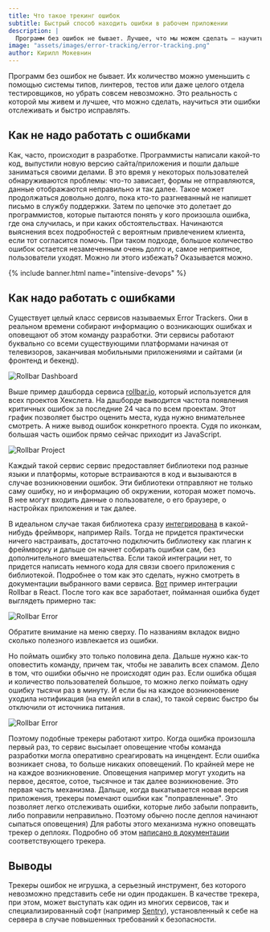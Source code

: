 ```yaml
---
title: Что такое трекинг ошибок
subtitle: Быстрый способ находить ошибки в рабочем приложении
description: |
  Программ без ошибок не бывает. Лучшее, что мы можем сделать — научиться эти ошибки отслеживать и исправлять
image: "assets/images/error-tracking/error-tracking.png"
author: Кирилл Мокевнин
---
```


Программ без ошибок не бывает. Их количество можно уменьшить с помощью системы типов, линтеров, тестов или даже целого отдела тестировщиков, но убрать совсем невозможно. Это реальность с которой мы живем и лучшее, что можно сделать, научиться эти ошибки отслеживать и быстро исправлять.

## Как не надо работать с ошибками

Как, часто, происходит в разработке. Программисты написали какой-то код, выпустили новую версию сайта/приложения и пошли дальше заниматься своими делами. В это время у некоторых пользователей обнаруживаются проблемы: что-то зависает, формы не отправляются, данные отображаются неправильно и так далее. Такое может продолжаться довольно долго, пока кто-то разгневанный не напишет письмо в службу поддержки. Затем по цепочке это долетает до программистов, которые пытаются понять у кого произошла ошибка, где она случилась, и при каких обстоятельствах. Начинаются выяснения всех подробностей с вероятным привлечением клиента, если тот согласится помочь. При таком подходе, большое количество ошибок остается незамеченным очень долго и, самое неприятное, пользователи уходят. Можно ли этого избежать? Оказывается можно.

{% include banner.html name="intensive-devops" %}

## Как надо работать с ошибками

Существует целый класс сервисов называемых Error Trackers. Они в реальном времени собирают информацию о возникающих ошибках и оповещают об этом команду разработки. Эти сервисы работают буквально со всеми существующими платформами начиная от телевизоров, заканчивая мобильными приложениями и сайтами (и фронтенд и бекенд).

![Rollbar Dashboard](/assets/images/error-tracking/rollbar-dashboard.jpg)

Выше пример дашборда сервиса [rollbar.io](https://rollbar.io/), который используется для всех проектов Хекслета. На дашборде выводится частота появления критичных ошибок за последние 24 часа по всем проектам. Этот график позволяет быстро оценить места, куда нужно внимательнее смотреть. А ниже вывод ошибок конкретного проекта. Судя по иконкам, большая часть ошибок прямо сейчас приходит из JavaScript.

![Rollbar Project](/assets/images/error-tracking/rollbar-project.jpg)

Каждый такой сервис сервис предоставляет библиотеки под разные языки и платформы, которые встраиваются в код и вызываются в случае возникновении ошибок. Эти библиотеки отправляют не только саму ошибку, но и информацию об окружении, которая может помочь. В нее могут входить данные о пользователе, о его браузере, о настройках приложения и так далее.

В идеальном случае такая библиотека сразу [интегрирована](https://docs.rollbar.com/docs/rails) в какой-нибудь фреймворк, например Rails. Тогда не придется практически ничего настраивать, достаточно подключить библиотеку как плагин к фреймворку и дальше он начнет собирать ошибки сам, без дополнительного вмешательства. Если такой интеграции нет, то придется написать немного кода для связи своего приложения с библиотекой. Подробнее о том как это сделать, нужно смотреть в документации выбранного вами сервиса. [Вот](https://docs.rollbar.com/docs/react) пример интеграции Rollbar в React. После того как все заработает, пойманная ошибка будет выглядеть примерно так:

![Rollbar Error](/assets/images/error-tracking/rollbar-error.jpg)

Обратите внимание на меню сверху. По названиям вкладок видно сколько полезного извлекается из ошибки.

Но поймать ошибку это только половина дела. Дальше нужно как-то оповестить команду, причем так, чтобы не завалить всех спамом. Дело в том, что ошибки обычно не происходят один раз. Если ошибка общая и количество пользователей большое, то можно легко поймать одну ошибку тысячи раз в минуту. И если бы на каждое возникновение уходила нотификация (на емейл или в слак), то такой сервис быстро бы отключили от источника питания.

![Rollbar Error](/assets/images/error-tracking/rollbar-notifications.jpg)

Поэтому подобные трекеры работают хитро. Когда ошибка произошла первый раз, то сервис высылает оповещение чтобы команда разработки могла оперативно среагировать на инцендент. Если ошибка возникает снова, то больше никаких оповещений. По крайней мере не на каждое возникновение. Оповещения например могут уходить на первое, десятое, сотое, тысячное и так далее возникновение. Это первая часть механизма. Дальше, когда выкатывается новая версия приложения, трекеры помечают ошибки как "поправленные". Это позволяет легко отслеживать ошибки, которые либо забыли поправить, либо поправили неправильно. Поэтому обычно после деплоя начинают сыпаться оповещения) Для работы этого механизма нужно оповещать трекер о деплоях. Подробно об этом [написано в документации](https://docs.rollbar.com/docs/deploy-tracking) соответствующего трекера.

## Выводы

Трекеры ошибок не игрушка, а серьезный инструмент, без которого невозможно представить себе ни один продакшен. В качестве трекера, при этом, может выступать как один из многих сервисов, так и специализированный софт (например [Sentry](https://github.com/getsentry/sentry)), установленный к себе на сервера в случае повышенных требований к безопасности.
